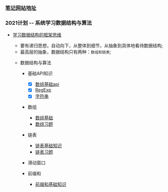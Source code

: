 ### [笔记网站地址](https://frontend-blog-drab.vercel.app/#/)

### 2021计划 -- 系统学习数据结构与算法
- [学习数据结构的框架思维](https://mp.weixin.qq.com/s/gE-5KMi4bBvJovdsQXIKgw)
   * 要有递归思想，自动向下，从整体到细节，从抽象到具体地看待数据结构;
   * 最高层的抽象，数据结构只有两种：`数组和链表`;
    
    - 数据结构与算法
        - 基础API知识
            - [x] [数组基础api](/algorithm/arrary/数组基础api.md)
            - [x] [RegExp](/algorithm/RegExp/RegExp(正则表达式).md)
            - [x] [字符串](/algorithm/string/string常用的方法.md)

        - 数组
            - [数组基础](/algorithm/array/array.md)
            - [数组习题](/algorithm/array/test.md)

        - 链表
            - [链表基础知识](/algorithm/Linked/Linked.md)
            - [链表习题](/algorithm/Linked/test.js)

        <!-- - 缓存
            - [ ] URLcache -->
        - 滑动窗口
          
        - 前缀和
            - [前缀和基础知识](/algorithm/subsequence/前缀和.md)

        <!-- - [ ] 二叉树
            - [ ] 二叉搜索树        
        - [ ] 动态规划  -->
        
